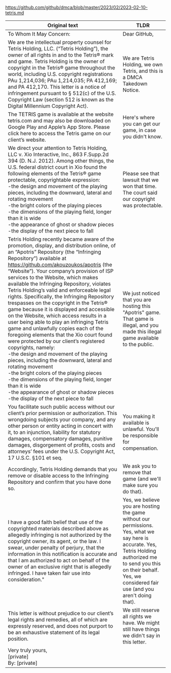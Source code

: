 https://github.com/github/dmca/blob/master/2023/02/2023-02-10-tetris.md

| Original text | TLDR |
|-|-|
| To Whom It May Concern: | Dear GitHub, |
| We are the intellectual property counsel for Tetris Holding, LLC. (“Tetris Holding”), the owner of all rights in and to the Tetris® mark and game. Tetris Holding is the owner of copyright in the Tetris® game throughout the world, including U.S. copyright registrations PAu 1,214,036; PAu 1,214,035; PA 412,169; and PA 412,170.  This letter is a notice of infringement pursuant to § 512(c) of the U.S. Copyright Law (section 512 is known as the Digital Millennium Copyright Act). | We are Tetris Holding, we own Tetris, and this is a DMCA Takedown Notice. |
| The TETRIS game is available at the website tetris.com and may also be downloaded on Google Play and Apple’s App Store.  Please click here to access the Tetris game on our client’s website. | Here's where you can get our game, in case you didn't know. |
| We direct your attention to Tetris Holding, LLC v. Xio Interactive, Inc.,  863 F.Supp.2d 394 (D. N.J. 2012). Among other things, the U.S. federal district court in Xio found the following elements of the Tetris® game protectable, copyrightable expression:<br />-the design and movement of the playing pieces, including the downward, lateral and rotating movement<br />-the bright colors of the playing pieces<br />-the dimensions of the playing field, longer than it is wide<br />-the appearance of ghost or shadow pieces<br />-the display of the next piece to fall | Please see that lawsuit that we won that time. The court said our copyright was protectable. |
| Tetris Holding recently became aware of the promotion, display, and distribution online, of an “Apotris” Repository (the “Infringing Repository”) available at https://github.com/akouzoukos/apotris (the “Website”).  Your company’s provision of ISP services to the Website, which makes available the Infringing Repository, violates Tetris Holding’s valid and enforceable legal rights. Specifically, the Infringing Repository trespasses on the copyright in the Tetris® game because it is displayed and accessible on the Website, which access results in a user being able to play an infringing Tetris game and unlawfully copies each of the foregoing elements that the Xio court found were protected by our client’s registered copyrights, namely:<br />-the design and movement of the playing pieces, including the downward, lateral and rotating movement<br />-the bright colors of the playing pieces<br />-the dimensions of the playing field, longer than it is wide<br />-the appearance of ghost or shadow pieces<br />-the display of the next piece to fall | We just noticed that you are hosting this "Apotris" game. That game is illegal, and you made this illegal game available to the public. |
| You facilitate such public access without our client’s prior permission or authorization. This wrongdoing subjects your company, and any other person or entity acting in concert with it, to an injunction, liability for statutory damages, compensatory damages, punitive damages, disgorgement of profits, costs and attorneys’ fees under the U.S. Copyright Act, 17 U.S.C. §101 et seq. | You making it available is unlawful. You'll be responsible for compensation. |
| Accordingly, Tetris Holding demands that you remove or disable access to the Infringing Repository and confirm that you have done so. | We ask you to remove that game (and we'll make sure you do that). |
| I have a good faith belief that use of the copyrighted materials described above as allegedly infringing is not authorized by the copyright owner, its agent, or the law. I swear, under penalty of perjury, that the information in this notification is accurate and that I am authorized to act on behalf of the owner of an exclusive right that is allegedly infringed. I have taken fair use into consideration." | Yes, we believe you are hosting the game without our permissions. Yes, what we say here is accurate. Yes, Tetris Holding authorized me to send you this on their behalf. Yes, we considered fair use (and you aren't doing that). |
| This letter is without prejudice to our client’s legal rights and remedies, all of which are expressly reserved, and does not purport to be an exhaustive statement of its legal position. | We still reserve all rights we have. We might still have things we didn't say in this letter. |
| Very truly yours,<br />[private]<br />By: [private] | |  
